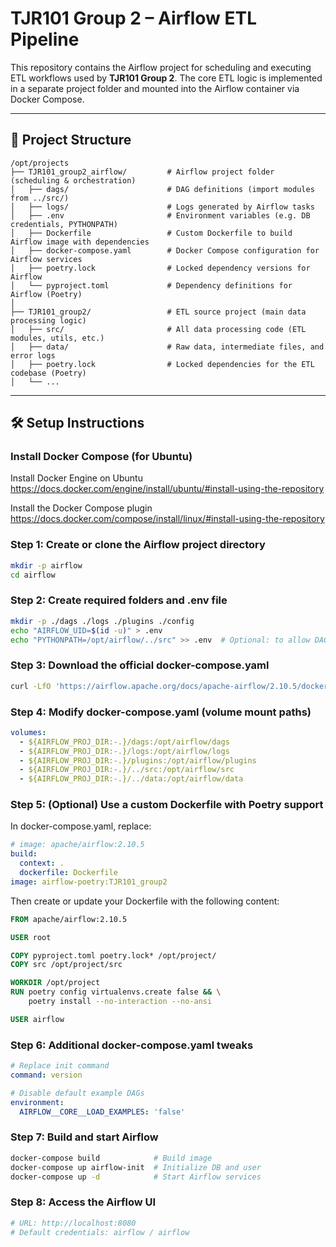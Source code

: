 # TJR101 Group 2 – Airflow ETL Pipeline

This repository contains the Airflow project for scheduling and executing ETL workflows used by **TJR101 Group 2**. The core ETL logic is implemented in a separate project folder and mounted into the Airflow container via Docker Compose.

---

## 📁 Project Structure

```
/opt/projects
├── TJR101_group2_airflow/         # Airflow project folder (scheduling & orchestration)
│   ├── dags/                      # DAG definitions (import modules from ../src/)
│   ├── logs/                      # Logs generated by Airflow tasks
│   ├── .env                       # Environment variables (e.g. DB credentials, PYTHONPATH)
│   ├── Dockerfile                 # Custom Dockerfile to build Airflow image with dependencies
│   ├── docker-compose.yaml        # Docker Compose configuration for Airflow services
│   ├── poetry.lock                # Locked dependency versions for Airflow
│   └── pyproject.toml             # Dependency definitions for Airflow (Poetry)
│   
├── TJR101_group2/                 # ETL source project (main data processing logic)
│   ├── src/                       # All data processing code (ETL modules, utils, etc.)
│   ├── data/                      # Raw data, intermediate files, and error logs
│   ├── poetry.lock                # Locked dependencies for the ETL codebase (Poetry)
│   └── ...
```

---

## 🛠️ Setup Instructions

### Install Docker Compose (for Ubuntu)

Install Docker Engine on Ubuntu
https://docs.docker.com/engine/install/ubuntu/#install-using-the-repository

Install the Docker Compose plugin
https://docs.docker.com/compose/install/linux/#install-using-the-repository


### Step 1: Create or clone the Airflow project directory

```bash
mkdir -p airflow
cd airflow
```

### Step 2: Create required folders and .env file

```bash
mkdir -p ./dags ./logs ./plugins ./config
echo "AIRFLOW_UID=$(id -u)" > .env
echo "PYTHONPATH=/opt/airflow/../src" >> .env  # Optional: to allow DAGs to import external modules
```

### Step 3: Download the official docker-compose.yaml

```bash
curl -LfO 'https://airflow.apache.org/docs/apache-airflow/2.10.5/docker-compose.yaml'
```

### Step 4: Modify docker-compose.yaml (volume mount paths)

```yaml
volumes:
  - ${AIRFLOW_PROJ_DIR:-.}/dags:/opt/airflow/dags
  - ${AIRFLOW_PROJ_DIR:-.}/logs:/opt/airflow/logs
  - ${AIRFLOW_PROJ_DIR:-.}/plugins:/opt/airflow/plugins
  - ${AIRFLOW_PROJ_DIR:-.}/../src:/opt/airflow/src
  - ${AIRFLOW_PROJ_DIR:-.}/../data:/opt/airflow/data
```

### Step 5: (Optional) Use a custom Dockerfile with Poetry support

In docker-compose.yaml, replace:

```yaml
# image: apache/airflow:2.10.5
build:
  context: .
  dockerfile: Dockerfile
image: airflow-poetry:TJR101_group2
```

Then create or update your Dockerfile with the following content:

```dockerfile
FROM apache/airflow:2.10.5

USER root

COPY pyproject.toml poetry.lock* /opt/project/
COPY src /opt/project/src

WORKDIR /opt/project
RUN poetry config virtualenvs.create false && \
    poetry install --no-interaction --no-ansi

USER airflow
```

### Step 6: Additional docker-compose.yaml tweaks

```yaml
# Replace init command
command: version

# Disable default example DAGs
environment:
  AIRFLOW__CORE__LOAD_EXAMPLES: 'false'
```

### Step 7: Build and start Airflow

```bash
docker-compose build            # Build image
docker-compose up airflow-init  # Initialize DB and user
docker-compose up -d            # Start Airflow services
```

### Step 8: Access the Airflow UI

```bash
# URL: http://localhost:8080
# Default credentials: airflow / airflow
```
